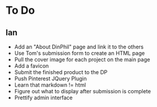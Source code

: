 To Do
=====

Ian
---
* Add an "About DinPhil" page and link it to the others
* Use Tom's submission form to create an HTML page
* Pull the cover image for each project on the main page
* Add a favicon
* Submit the finished product to the DP
* Push Pinterest JQuery Plugin
* Learn that markdown != html
* Figure out what to display after submission is complete
* Prettify admin interface
